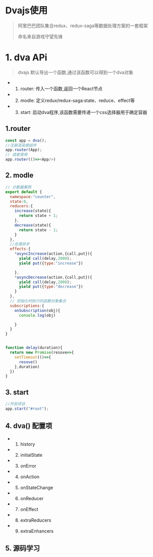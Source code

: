 # Dvajs使用

> 阿里巴巴团队集合redux、redux-saga等数据处理方案的一套框架
>
> 命名来自游戏守望先锋

# 1. dva APi

> dvajs 默认导出一个函数,通过该函数可以得到一个dva对象

- 1. router: 传入一个函数,返回一个React节点
- 2. modle: 定义redux/redux-saga:state、reduce、effect等
- 3. start: 启动dva程序,该函数需要传递一个css选择器用于确定容器

## 1.router

```js
const app = dva();
//注册渲染根组件
app.router(App);
// 或者使用
app.router(()=><App/>)
```

## 2. modle

```js
// 计数器案例
export default {
  namespace:"counter",
  state:0,
  reducers:{
    increase(state){
      return state + 1;
    },
    decrease(state){
      return state - 1;
    }
  },
  //处理异步
  effects:{
    *asyncIncrease(action,{call,put}){
      yield call(delay,2000);
      yield put({type:"increase"})

    },
    *asyncDecrease(action,{call,put}){
      yield call(delay,2000);
      yield put({type:"decrease"})
    }
  },
  // 初始化时执行的函数对象集合
  subscriptions:{
    onSubscription(obj){
      console.log(obj)

    }
  }
}


function delay(duration){
  return new Promise(resove=>{
    setTimeout(()=>{
      resove()
    },duration)
  })
}
```

## 3. start 

```js
//开启项目
app.start("#root");
```

## 4. dva() 配置项

- 1. history
- 2. initialState
- 3. onError
- 4. onAction
- 5. onStateChange
- 6. onReducer
- 7. onEffect
- 8. extraReducers
- 9. extraEnhancers



## 5. 源码学习

